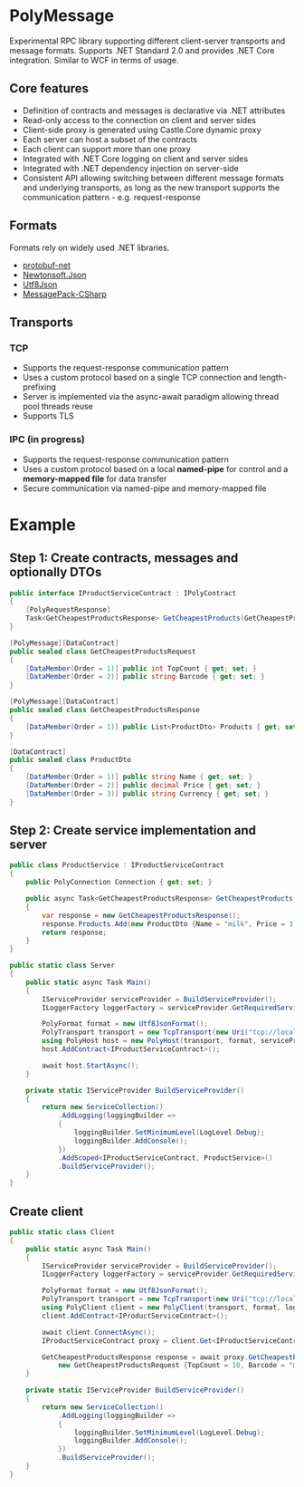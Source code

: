 # PolyMessage

Experimental RPC library supporting different client-server transports and message formats. Supports .NET Standard 2.0 and provides .NET Core integration. Similar to WCF in terms of usage.

## Core features

* Definition of contracts and messages is declarative via .NET attributes
* Read-only access to the connection on client and server sides
* Client-side proxy is generated using Castle.Core dynamic proxy
* Each server can host a subset of the contracts
* Each client can support more than one proxy
* Integrated with .NET Core logging on client and server sides
* Integrated with .NET dependency injection on server-side
* Consistent API allowing switching between different message formats and underlying transports, as long as the new transport supports the communication pattern - e.g. request-response

## Formats

Formats rely on widely used .NET libraries.

* [protobuf-net](https://github.com/protobuf-net/protobuf-net)
* [Newtonsoft.Json](https://www.newtonsoft.com/json)
* [Utf8Json](https://github.com/neuecc/Utf8Json)
* [MessagePack-CSharp](https://github.com/neuecc/MessagePack-CSharp)

## Transports

### TCP

* Supports the request-response communication pattern
* Uses a custom protocol based on a single TCP connection and length-prefixing
* Server is implemented via the async-await paradigm allowing thread pool threads reuse
* Supports TLS

### IPC (in progress)

* Supports the request-response communication pattern
* Uses a custom protocol based on a local **named-pipe** for control and a **memory-mapped file** for data transfer
* Secure communication via named-pipe and memory-mapped file

# Example

## Step 1: Create contracts, messages and optionally DTOs

```C#
public interface IProductServiceContract : IPolyContract
{
	[PolyRequestResponse]
	Task<GetCheapestProductsResponse> GetCheapestProducts(GetCheapestProductsRequest request);
}

[PolyMessage][DataContract]
public sealed class GetCheapestProductsRequest
{
	[DataMember(Order = 1)] public int TopCount { get; set; }
	[DataMember(Order = 2)] public string Barcode { get; set; }
}

[PolyMessage][DataContract]
public sealed class GetCheapestProductsResponse
{
	[DataMember(Order = 1)] public List<ProductDto> Products { get; set; } = new List<ProductDto>();
}

[DataContract]
public sealed class ProductDto
{
	[DataMember(Order = 1)] public string Name { get; set; }
	[DataMember(Order = 2)] public decimal Price { get; set; }
	[DataMember(Order = 3)] public string Currency { get; set; }
}
```

## Step 2: Create service implementation and server

```C#
public class ProductService : IProductServiceContract
{
	public PolyConnection Connection { get; set; }

	public async Task<GetCheapestProductsResponse> GetCheapestProducts(GetCheapestProductsRequest request)
	{
		var response = new GetCheapestProductsResponse();
		response.Products.Add(new ProductDto {Name = "milk", Price = 3.50M, Currency = "EUR"});
		return response;
	}
}

public static class Server
{
	public static async Task Main()
	{
		IServiceProvider serviceProvider = BuildServiceProvider();
		ILoggerFactory loggerFactory = serviceProvider.GetRequiredService<ILoggerFactory>();

		PolyFormat format = new Utf8JsonFormat();
		PolyTransport transport = new TcpTransport(new Uri("tcp://localhost:10678/"), loggerFactory);
		using PolyHost host = new PolyHost(transport, format, serviceProvider);
		host.AddContract<IProductServiceContract>();

		await host.StartAsync();
	}

	private static IServiceProvider BuildServiceProvider()
	{
		return new ServiceCollection()
			.AddLogging(loggingBuilder =>
			{
				loggingBuilder.SetMinimumLevel(LogLevel.Debug);
				loggingBuilder.AddConsole();
			})
			.AddScoped<IProductServiceContract, ProductService>()
			.BuildServiceProvider();
	}
}
```

## Create client

```C#
public static class Client
{
	public static async Task Main()
	{
		IServiceProvider serviceProvider = BuildServiceProvider();
		ILoggerFactory loggerFactory = serviceProvider.GetRequiredService<ILoggerFactory>();

		PolyFormat format = new Utf8JsonFormat();
		PolyTransport transport = new TcpTransport(new Uri("tcp://localhost:10678/"), loggerFactory);
		using PolyClient client = new PolyClient(transport, format, loggerFactory);
		client.AddContract<IProductServiceContract>();

		await client.ConnectAsync();
		IProductServiceContract proxy = client.Get<IProductServiceContract>();

		GetCheapestProductsResponse response = await proxy.GetCheapestProducts(
			new GetCheapestProductsRequest {TopCount = 10, Barcode = "milk"});
	}

	private static IServiceProvider BuildServiceProvider()
	{
		return new ServiceCollection()
			.AddLogging(loggingBuilder =>
			{
				loggingBuilder.SetMinimumLevel(LogLevel.Debug);
				loggingBuilder.AddConsole();
			})
			.BuildServiceProvider();
	}
}
```
